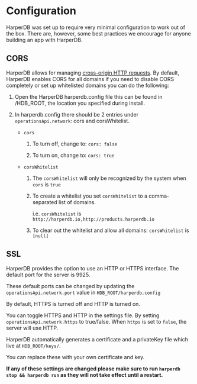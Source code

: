 # Configuration

HarperDB was set up to require very minimal configuration to work out of the box. There are, however, some best practices we encourage for anyone building an app with HarperDB.



## CORS

HarperDB allows for managing [cross-origin HTTP requests](https://developer.mozilla.org/en-US/docs/Web/HTTP/Access_control_CORS). By default, HarperDB enables CORS for all domains if you need to disable CORS completely or set up whitelisted domains you can do the following:

1) Open the HarperDB harperdb.config file this can be found in /HDB_ROOT, the location you specified during install.

2) In harperdb.config there should be 2 entries under `operationsApi.network`: cors and corsWhitelist. 
   * `cors`
   
     1) To turn off, change to: `cors: false`
     
     2) To turn on, change to: `cors: true`
     
   * `corsWhitelist`
     
      1) The `corsWhitelist` will only be recognized by the system when `cors` is `true`
     
      2) To create a whitelist you set `corsWhitelist` to a comma-separated list of domains.
     
         i.e. `corsWhitelist` is `http://harperdb.io,http://products.harperdb.io`
     
      3) To clear out the whitelist and allow all domains: `corsWhitelist` is `[null]`
     
     
## SSL

HarperDB provides the option to use an HTTP or HTTPS interface. The default port for the server is 9925.



These default ports can be changed by updating the `operationsApi.network.port` value in `HDB_ROOT/harperdb.config`



By default, HTTPS is turned off and HTTP is turned on.



You can toggle HTTPS and HTTP in the settings file. By setting `operationsApi.network.https` to true/false. When `https` is set to `false`, the server will use HTTP.



HarperDB automatically generates a certificate and a privateKey file which live at `HDB_ROOT/keys/`.



You can replace these with your own certificate and key.



**If any of these settings are changed please make sure to run `harperdb stop && harperdb run` as they will not take effect until a restart.**